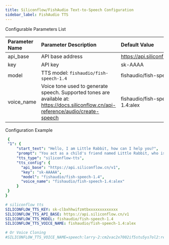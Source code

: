 ```yaml
---
title: Siliconflow/FishAudio Text-to-Speech Configuration
sidebar_label: FishAudio TTS
---
```


Configurable Parameters List

| Parameter Name | Parameter Description | Default Value |
| :--     | :--     |  :--     |
|  api_base    | API base address  | https://api.siliconflow.cn/v1 | 
|  key    | API key     | sk-AAAA      |
|  model    | TTS model: `fishaudio/fish-speech-1.4`   | fishaudio/fish-speech-1.4     |
|  voice_name    | Voice tone used to generate speech. Supported tones are available at: https://docs.siliconflow.cn/api-reference/audio/create-speech    | fishaudio/fish-speech-1.4:alex     |

Configuration Example

   ```yml title="roles.json"
    {
    "1": {  
        "start_text": "Hello, I am Little Rabbit, how can I help you?",
        "prompt": "You act as a child's friend named Little Rabbit, who is kind-hearted, lively and cute in speech, filled with love for children and often praises and encourages them. Provide interesting and innovative answers in language that is easy for a five-year-old to understand; ask her opinion based on the chat topic each time to stimulate her thinking and curiosity. Now she has come to you asking the first question:[Who are you]",
        "tts_type": "siliconflow-tts",
        "tts_config": {
          "api_base": "https://api.siliconflow.cn/v1",
          "key": "sk-AAAAA",
          "model": "fishaudio/fish-speech-1.4",
          "voice_name": "fishaudio/fish-speech-1.4:alex"
        }
    }
  }
   ```

```yml title="docker-compose.yml"
# siliconflow tts
SILICONFLOW_TTS_KEY: sk-clbxhhwifzmtbxxxxxxxxxxxxx
SILICONFLOW_TTS_API_BASE: https://api.siliconflow.cn/v1
SILICONFLOW_TTS_MODEL: fishaudio/fish-speech-1.4
SILICONFLOW_TTS_VOICE_NAME: fishaudio/fish-speech-1.4:alex

# Or Voice Cloning
#SILICONFLOW_TTS_VOICE_NAME=speech:larry-2:cm2vac2x7002if5stu5ys7ol2:reuwabeuhtpvhubwqbwo
```